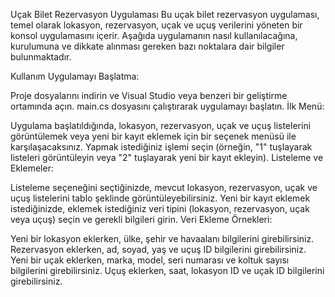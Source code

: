 
Uçak Bilet Rezervasyon Uygulaması
Bu uçak bilet rezervasyon uygulaması, temel olarak lokasyon, rezervasyon, uçak ve uçuş verilerini yöneten bir konsol uygulamasını içerir. Aşağıda uygulamanın nasıl kullanılacağına, kurulumuna ve dikkate alınması gereken bazı noktalara dair bilgiler bulunmaktadır.

Kullanım
Uygulamayı Başlatma:

Proje dosyalarını indirin ve Visual Studio veya benzeri bir geliştirme ortamında açın.
main.cs dosyasını çalıştırarak uygulamayı başlatın.
İlk Menü:

Uygulama başlatıldığında, lokasyon, rezervasyon, uçak ve uçuş listelerini görüntülemek veya yeni bir kayıt eklemek için bir seçenek menüsü ile karşılaşacaksınız.
Yapmak istediğiniz işlemi seçin (örneğin, "1" tuşlayarak listeleri görüntüleyin veya "2" tuşlayarak yeni bir kayıt ekleyin).
Listeleme ve Eklemeler:

Listeleme seçeneğini seçtiğinizde, mevcut lokasyon, rezervasyon, uçak ve uçuş listelerini tablo şeklinde görüntüleyebilirsiniz.
Yeni bir kayıt eklemek istediğinizde, eklemek istediğiniz veri tipini (lokasyon, rezervasyon, uçak veya uçuş) seçin ve gerekli bilgileri girin.
Veri Ekleme Örnekleri:

Yeni bir lokasyon eklerken, ülke, şehir ve havaalanı bilgilerini girebilirsiniz.
Rezervasyon eklerken, ad, soyad, yaş ve uçuş ID bilgilerini girebilirsiniz.
Yeni bir uçak eklerken, marka, model, seri numarası ve koltuk sayısı bilgilerini girebilirsiniz.
Uçuş eklerken, saat, lokasyon ID ve uçak ID bilgilerini girebilirsiniz.
